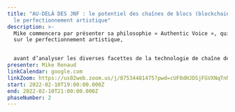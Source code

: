 ```yaml
---
title: "AU-DELÀ DES JNF : le potentiel des chaînes de blocs (blockchains) pour
  le perfectionnement artistique"
description: >-
  Mike commencera par présenter sa philosophie « Authentic Voice », qui porte
  sur le perfectionnement artistique,


  avant d’analyser les diverses facettes de la technologie de chaîne de blocs (blockchain) et les manières dont elle pourrait vous aider à bâtir votre carrière. Les JNF (NFT en anglais) sont sur toutes les lèvres de ces temps-ci, mais comment peuvent-ils, en conjoncture avec la vague d’applications décentralisées qui pointe à l’horizon vous aider à élargir vos auditoires. Mike jettera un regard critique sur l’écosystème actuel de la musique et vous démontrera le potentiel que recèle cette technologie enivrante qui pourrait révolutionner ou du moins faire progresser notre industrie.
presenter: Mike Renaud
linkCalendar: google.com
linkZoom: https://us02web.zoom.us/j/87534481475?pwd=cUF0dHJDSjFGVXNqTnNiNm9HSC9NUT09
start: 2022-02-10T19:00:00.000Z
end: 2022-02-10T21:00:00.000Z
phaseNumber: 2
---
```


